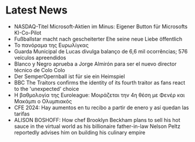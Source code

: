 # Latest News
-  NASDAQ-Titel Microsoft-Aktien im Minus: Eigener Button für Microsofts KI-Co-Pilot
-  Fußballstar macht nach gescheiterter Ehe seine neue Liebe öffentlich
-  Το πανόραμα της Ευρωλίγκας
-  Guarda Municipal de Lucas divulga balanço de 6,6 mil ocorrências; 576 veículos apreendidos
-  Blanco y Negro aprueba a Jorge Almirón para ser el nuevo director técnico de Colo Colo
-  Der SemperOpernball ist für sie ein Heimspiel
-  BBC The Traitors confirms the identity of its fourth traitor as fans react to the 'unexpected' choice
-  Η βαθμολογία της Euroleague: Μοιράζεται την 4η θέση με Φενέρ και Μακάμπι ο Ολυμπιακός
-  CFE 2024: Hay aumentos en tu recibo a partir de enero y así quedan las tarifas
-  ALISON BOSHOFF: How chef Brooklyn Beckham plans to sell his hot sauce in the virtual world as his billionaire father-in-law Nelson Peltz reportedly advises him on building his culinary empire
